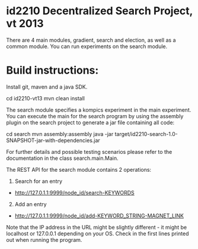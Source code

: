 
id2210 Decentralized Search Project, vt 2013
===
There are 4 main modules, gradient, search and election, as well as a common module.
You can run experiments on the search module.

Build instructions:
===
Install git, maven and a java SDK.

cd id2210-vt13
mvn clean install

The search module specifies a kompics experiment in the main experiment.
You can execute the main for the search program by using the assembly plugin on the
search project to generate a jar file containing all code:

cd search
mvn assembly:assembly
java -jar target/id2210-search-1.0-SNAPSHOT-jar-with-dependencies.jar

For further details and possible testing scenarios please refer to the documentation in the class search.main.Main.

The REST API for the search module contains 2 operations:

1. Search for an entry
* http://127.0.1.1:9999/node_id/search-KEYWORDS

2. Add an entry
* http://127.0.1.1:9999/node_id/add-KEYWORD_STRING-MAGNET_LINK

Note that the IP address in the URL might be slightly different - it might be localhost or 127.0.0.1 depending on your OS.
Check in the first lines printed out when running the program.
